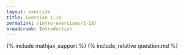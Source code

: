 ```yaml
---
layout: exercise
title: Exercise 1.18
permalink: /intro-exercises/1-18/
breadcrumb: Introduction
---
```


{% include mathjax_support %}
{% include_relative question.md %}
